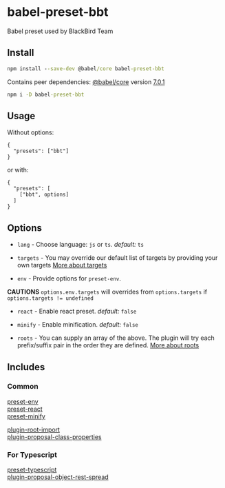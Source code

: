 # babel-preset-bbt
Babel preset used by BlackBird Team

## Install
```cmd
npm install --save-dev @babel/core babel-preset-bbt
```

Contains peer dependencies: [@babel/core](https://www.npmjs.com/package/babel-core) version [7.0.1](https://github.com/babel/babel/releases/tag/v7.0.1)
```cmd
npm i -D babel-preset-bbt
```

## Usage

Without options:

```
{
  "presets": ["bbt"]
}
```

or with: 

```
{
  "presets": [
    ["bbt", options]
  ]
}
```

## Options

- ```lang``` - Choose language: ```js``` or ```ts```. _default:_ ```ts``` 

- ```targets``` - You may override our default list of targets by providing your own targets
[More about targets](/docs/targets.md)

- ```env``` - Provide options for ```preset-env```. 

__CAUTIONS__ ```options.env.targets``` will overrides from ```options.targets``` if ```options.targets != undefined```

- ```react``` - Enable react preset. _default:_ ```false``` 

- ```minify``` - Enable minification. _default:_ ```false```

- ```roots``` - You can supply an array of the above. The plugin will try each prefix/suffix pair in the order they are defined.
[More about roots](/docs/roots.md)

## Includes

### Common
[preset-env](https://babeljs.io/docs/en/babel-preset-env)\
[preset-react](https://github.com/babel/babel/tree/master/packages/babel-preset-react)\
[preset-minify](https://github.com/babel/minify/tree/master/packages/babel-preset-minify)

[plugin-root-import](https://github.com/entwicklerstube/babel-plugin-root-import)\
[plugin-proposal-class-properties](https://babeljs.io/docs/en/babel-plugin-proposal-class-properties/)

### For Typescript
[preset-typescript](https://babeljs.io/docs/en/babel-preset-typescript)\
[plugin-proposal-object-rest-spread](https://babeljs.io/docs/en/babel-plugin-proposal-object-rest-spread)